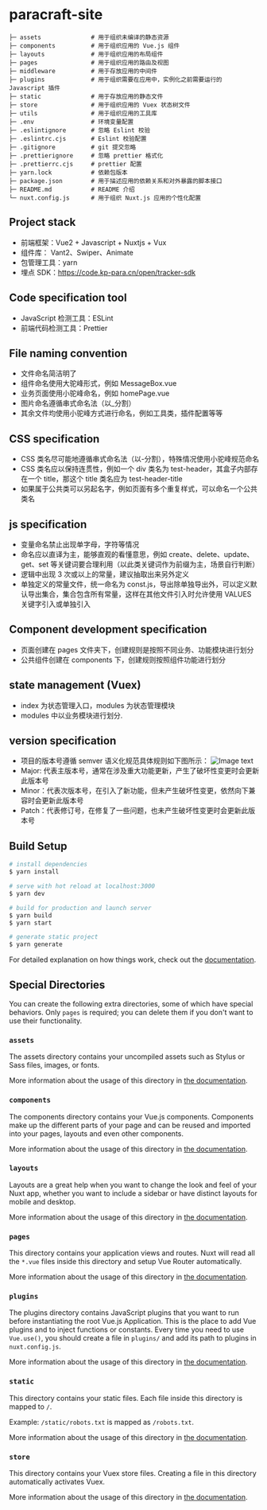 # paracraft-site

```
├─ assets              # 用于组织未编译的静态资源
├─ components          # 用于组织应用的 Vue.js 组件
├─ layouts             # 用于组织应用的布局组件
├─ pages               # 用于组织应用的路由及视图
├─ middleware          # 用于存放应用的中间件
├─ plugins             # 用于组织需要在应用中，实例化之前需要运行的 Javascript 插件
├─ static              # 用于存放应用的静态文件
├─ store               # 用于组织应用的 Vuex 状态树文件
├─ utils               # 用于组织应用的工具库
├─ .env                # 环境变量配置
├─ .eslintignore       # 忽略 Eslint 校验
├─ .eslintrc.cjs       # Eslint 校验配置
├─ .gitignore          # git 提交忽略
├─ .prettierignore     # 忽略 prettier 格式化
├─ .prettierrc.cjs     # prettier 配置
├─ yarn.lock           # 依赖包版本
├─ package.json        # 用于描述应用的依赖关系和对外暴露的脚本接口
├─ README.md           # README 介绍
└─ nuxt.config.js      # 用于组织 Nuxt.js 应用的个性化配置
```

## Project stack

- 前端框架：Vue2 + Javascript + Nuxtjs + Vux
- 组件库： Vant2、Swiper、Animate
- 包管理工具：yarn
- 埋点 SDK：https://code.kp-para.cn/open/tracker-sdk

## Code specification tool

- JavaScript 检测工具：ESLint
- 前端代码检测工具：Prettier

## File naming convention

- 文件命名简洁明了
- 组件命名使用大驼峰形式，例如 MessageBox.vue
- 业务页面使用小驼峰命名，例如 homePage.vue
- 图片命名遵循串式命名法（以\_分割）
- 其余文件均使用小驼峰方式进行命名，例如工具类，插件配置等等

## CSS specification

- CSS 类名尽可能地遵循串式命名法（以\-分割），特殊情况使用小驼峰规范命名
- CSS 类名应以保持连贯性，例如一个 div 类名为 test-header，其盒子内部存在一个 title，那这个 title 类名应为 test-header-title
- 如果属于公共类可以另起名字，例如页面有多个重复样式，可以命名一个公共类名

## js specification

- 变量命名禁止出现单字母，字符等情况
- 命名应以直译为主，能够直观的看懂意思，例如 create、delete、update、get、set 等关键词要合理利用（以此类关键词作为前缀为主，场景自行判断）
- 逻辑中出现 3 次或以上的常量，建议抽取出来另外定义
- 单独定义的常量文件，统一命名为 const.js，导出除单独导出外，可以定义默认导出集合，集合包含所有常量，这样在其他文件引入时允许使用 VALUES 关键字引入或单独引入

## Component development specification

- 页面创建在 pages 文件夹下，创建规则是按照不同业务、功能模块进行划分
- 公共组件创建在 components 下，创建规则按照组件功能进行划分

## state management (Vuex)

- index 为状态管理入口，modules 为状态管理模块
- modules 中以业务模块进行划分.

## version specification

- 项目的版本号遵循 semver 语义化规范具体规则如下图所示：
  ![Image text](https://p3-juejin.byteimg.com/tos-cn-i-k3u1fbpfcp/bae52651b78b466cbcf66ac9ad4ff45f~tplv-k3u1fbpfcp-zoom-in-crop-mark:4536:0:0:0.awebp)
- Major: 代表主版本号，通常在涉及重大功能更新，产生了破坏性变更时会更新此版本号
- Minor：代表次版本号，在引入了新功能，但未产生破坏性变更，依然向下兼容时会更新此版本号
- Patch：代表修订号，在修复了一些问题，也未产生破坏性变更时会更新此版本号

## Build Setup

```bash
# install dependencies
$ yarn install

# serve with hot reload at localhost:3000
$ yarn dev

# build for production and launch server
$ yarn build
$ yarn start

# generate static project
$ yarn generate
```

For detailed explanation on how things work, check out the [documentation](https://nuxtjs.org).

## Special Directories

You can create the following extra directories, some of which have special behaviors. Only `pages` is required; you can delete them if you don't want to use their functionality.

### `assets`

The assets directory contains your uncompiled assets such as Stylus or Sass files, images, or fonts.

More information about the usage of this directory in [the documentation](https://nuxtjs.org/docs/2.x/directory-structure/assets).

### `components`

The components directory contains your Vue.js components. Components make up the different parts of your page and can be reused and imported into your pages, layouts and even other components.

More information about the usage of this directory in [the documentation](https://nuxtjs.org/docs/2.x/directory-structure/components).

### `layouts`

Layouts are a great help when you want to change the look and feel of your Nuxt app, whether you want to include a sidebar or have distinct layouts for mobile and desktop.

More information about the usage of this directory in [the documentation](https://nuxtjs.org/docs/2.x/directory-structure/layouts).

### `pages`

This directory contains your application views and routes. Nuxt will read all the `*.vue` files inside this directory and setup Vue Router automatically.

More information about the usage of this directory in [the documentation](https://nuxtjs.org/docs/2.x/get-started/routing).

### `plugins`

The plugins directory contains JavaScript plugins that you want to run before instantiating the root Vue.js Application. This is the place to add Vue plugins and to inject functions or constants. Every time you need to use `Vue.use()`, you should create a file in `plugins/` and add its path to plugins in `nuxt.config.js`.

More information about the usage of this directory in [the documentation](https://nuxtjs.org/docs/2.x/directory-structure/plugins).

### `static`

This directory contains your static files. Each file inside this directory is mapped to `/`.

Example: `/static/robots.txt` is mapped as `/robots.txt`.

More information about the usage of this directory in [the documentation](https://nuxtjs.org/docs/2.x/directory-structure/static).

### `store`

This directory contains your Vuex store files. Creating a file in this directory automatically activates Vuex.

More information about the usage of this directory in [the documentation](https://nuxtjs.org/docs/2.x/directory-structure/store).
